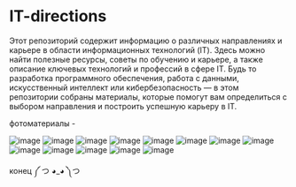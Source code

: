 # IT-directions 
Этот репозиторий содержит информацию о различных направлениях и карьере в области информационных технологий (IT). Здесь можно найти полезные ресурсы, советы по обучению и карьере, а также описание ключевых технологий и профессий в сфере IT. Будь то разработка программного обеспечения, работа с данными, искусственный интеллект или кибербезопасность — в этом репозитории собраны материалы, которые помогут вам определиться с выбором направления и построить успешную карьеру в IT.

фотоматериалы -

![image](https://github.com/user-attachments/assets/0e481d8b-53d4-46ec-a69d-4e89f044fa46)
![image](https://github.com/user-attachments/assets/57255a81-9efd-40bc-9fe2-a072698a0ec7)
![image](https://github.com/user-attachments/assets/cbac9306-8768-4978-8050-480d0454702b)
![image](https://github.com/user-attachments/assets/0427ec87-1f74-454a-a626-110ce5472831)
![image](https://github.com/user-attachments/assets/eb3b67ee-0b64-4a16-ac9e-d3e84998576e)
![image](https://github.com/user-attachments/assets/a8c3b7e5-cdf7-4417-bd3f-2701c7cb8ce0)
![image](https://github.com/user-attachments/assets/3e34d045-feb3-40d6-94a8-1187b0f4651d)
![image](https://github.com/user-attachments/assets/4870d922-6cb4-47d4-b711-5930d113fc59)
![image](https://github.com/user-attachments/assets/b8d8370d-a1a2-4b92-8484-521a5eddb176)
![image](https://github.com/user-attachments/assets/b02dccbd-3374-493d-9c08-bff7da4c16f4)
![image](https://github.com/user-attachments/assets/3b602498-14e2-45dc-b74e-79510a4b9287)
![image](https://github.com/user-attachments/assets/8a012258-c2a1-4854-a364-ec40c6d797c7)
![image](https://github.com/user-attachments/assets/e23006a0-8255-4a66-807b-9906183ba8c7)

конец ༼ つ ◕_◕ ༽つ


